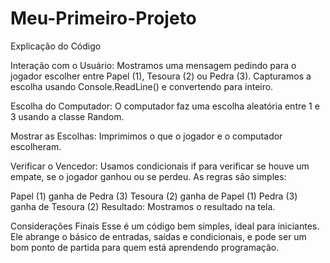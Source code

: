 # Meu-Primeiro-Projeto

Explicação do Código

Interação com o Usuário: Mostramos uma mensagem pedindo para o jogador escolher entre Papel (1), Tesoura (2) ou Pedra (3). Capturamos a escolha usando Console.ReadLine() e convertendo para inteiro.

Escolha do Computador: O computador faz uma escolha aleatória entre 1 e 3 usando a classe Random.

Mostrar as Escolhas: Imprimimos o que o jogador e o computador escolheram.

Verificar o Vencedor: Usamos condicionais if para verificar se houve um empate, se o jogador ganhou ou se perdeu. As regras são simples:

Papel (1) ganha de Pedra (3)
Tesoura (2) ganha de Papel (1)
Pedra (3) ganha de Tesoura (2)
Resultado: Mostramos o resultado na tela.

Considerações Finais
Esse é um código bem simples, ideal para iniciantes. Ele abrange o básico de entradas, saídas e condicionais, e pode ser um bom ponto de partida para quem está aprendendo programação.
